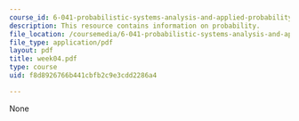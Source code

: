```yaml
---
course_id: 6-041-probabilistic-systems-analysis-and-applied-probability-spring-2006
description: This resource contains information on probability.
file_location: /coursemedia/6-041-probabilistic-systems-analysis-and-applied-probability-spring-2006/f8d8926766b441cbfb2c9e3cdd2286a4_week04.pdf
file_type: application/pdf
layout: pdf
title: week04.pdf
type: course
uid: f8d8926766b441cbfb2c9e3cdd2286a4

---
```

None